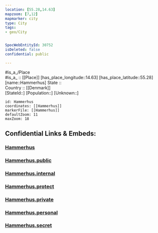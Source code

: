 ```yaml
---
location: [55.28,14.63] 
mapzoom: [7,12] 
mapmarker: city 
type: City
tags:
- geo/City


SpocWebEntityId: 30752
isDeleted: false
confidential: public

---
```

#is_a_/Place  
#is_a_ :: [[Place]] 
[has_place_longitude::14.63] 
[has_place_latitude::55.28] 
[name::Hammerhus] 
State ::  
Country :: [[Denmark]]  
[StateId::] 
[Population::] 
[Unknown::] 


```leaflet
id: Hammerhus
coordinates: [[Hammerhus]] 
markerFile: [[Hammerhus]] 
defaultZoom: 11 
maxZoom: 18
```


## Confidential Links & Embeds: 

### [Hammerhus](/_Standards/Earth/Continent/Europe/Europe~North/Denmark/City/Hammerhus.md) 

### [Hammerhus.public](/_public/Earth/Continent/Europe/Europe~North/Denmark/City/Hammerhus.public.md) 

### [Hammerhus.internal](/_internal/Earth/Continent/Europe/Europe~North/Denmark/City/Hammerhus.internal.md) 

### [Hammerhus.protect](/_protect/Earth/Continent/Europe/Europe~North/Denmark/City/Hammerhus.protect.md) 

### [Hammerhus.private](/_private/Earth/Continent/Europe/Europe~North/Denmark/City/Hammerhus.private.md) 

### [Hammerhus.personal](/_personal/Earth/Continent/Europe/Europe~North/Denmark/City/Hammerhus.personal.md) 

### [Hammerhus.secret](/_secret/Earth/Continent/Europe/Europe~North/Denmark/City/Hammerhus.secret.md)

